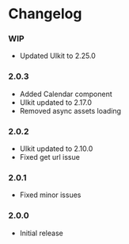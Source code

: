 # Changelog

### WIP

  - Updated UIkit to 2.25.0

### 2.0.3

  - Added Calendar component
  - UIkit updated to 2.17.0
  - Removed async assets loading

### 2.0.2

  - UIkit updated to 2.10.0
  - Fixed get url issue

### 2.0.1

  - Fixed minor issues

### 2.0.0

  - Initial release
